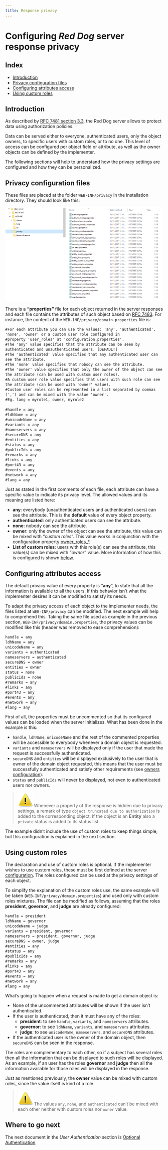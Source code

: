 ```yaml
---
title: Response privacy
---
```


# Configuring _Red Dog_ server response privacy

## Index

* [Introduction](#introduction)
* [Privacy configuration files](#privacy-configuration-files)
* [Configuring attributes access](#configuring-attributes-access)
* [Using custom roles](#using-custom-roles)

## Introduction

As described by [RFC 7481 section 3.3](https://tools.ietf.org/html/rfc7481#section-3.3), the Red Dog server allows to protect data using authorization policies.

Data can be served either to everyone, authenticated users, only the object owners, to specific users with custom roles, or to no one. This level of access can be configured per object field or attribute, as well as the owner objects can be defined by the implementer.

The following sections will help to understand how the privacy settings are configured and how they can be personalized.

## Privacy configuration files

These files are placed at the folder `WEB-INF/privacy` in the installation directory. They should look like this:

![PRIVACY CONFIGURATION PATH](img/privacy-configuration-path.png)

There is a **“properties”** file for each object returned in the server responses and each file contains the attributes of such object based on [RFC 7483](https://tools.ietf.org/html/rfc7483). For instance, the content of the `WEB-INF/privacy/domain.properties` file is:

```
#For each attribute you can use the values: 'any', 'authenticated', 'none', 'owner' or a custom user role configured in
#property 'user_roles' at 'configuration.properties'.
#The 'any' value specifies that the attribute can be seen by authenticated and unauthenticated users. [DEFAULT]
#The 'authenticated' value specifies that any authenticated user can see the attribute.
#The 'none' value specifies that nobody can see the attribute.
#The 'owner' value specifies that only the owner of the object can see the attribute (can be used with custom user roles).
#A custom user role value specifies that users with such role can see the attribute (can be used with 'owner' value).
#Custom user roles can be represented in a list separated by commas (',') and can be mixed with the value 'owner'.
#Eg. lang = myrole1, owner, myrole2

#handle = any
#ldhName = any
#unicodeName = any
#variants = any
#nameservers = any
#secureDNS = any
#entities = any
#status = any
#publicIds = any
#remarks = any
#links = any
#port43 = any
#events = any
#network = any
#lang = any
```

Just as stated in the first comments of each file, each attribute can have a specific value to indicate its privacy level. The allowed values and its meaning are listed here:
* **any**: everybody (unauthenticated users and authenticated users) can see the attribute. This is the **default** value of every object property.
* **authenticated**: only authenticated users can see the attribute.
* **none**: nobody can see the attribute.
* **owner**: only the owner of the object can see the attribute, this value can be mixed with “_custom roles_”. This value works in conjunction with the configuration property [owner_roles_*](behavior-configuration.html#owner_roles_*).
* **List of custom roles**: users with this role(s) can see the attribute, this value(s) can be mixed with “_owner_” value. More information of how this is configured is shown [below](#using-custom-roles).

## Configuring attributes access

The default privacy value of every property is “**any**”, to state that all the information is available to all the users. If this behavior isn’t what the implementer desires it can be modified to satisfy its needs.

To adapt the privacy access of each object to the implementer needs, the files listed at `WEB-INF/privacy` can be modified. The next example will help to comprehend this. Taking the same file used as example in the previous section, `WEB-INF/privacy/domain.properties`, the privacy values can be modified like this (header was removed to ease comprehension):

```
handle = any
ldhName = any
unicodeName = any
variants = authenticated
nameservers = authenticated
secureDNS = owner
entities = owner
status = none
publicIds = none
#remarks = any
#links = any
#port43 = any
#events = any
#network = any
#lang = any
```

First of all, the properties must be uncommented so that its configured values can be loaded when the server initializes. What has been done in the example is this:
* `handle`, `ldhName`, `unicodeName` and the rest of the commented properties will be accessible to everybody whenever a domain object is requested.
* `variants` and `nameservers` will be displayed only if the user that made the request is successfully authenticated.
* `secureDNS` and `entities` will be displayed exclusively to the user that is owner of the domain object requested, this means that the user must be successfully authenticated and satisfy other requirements (see [owners configuration](behavior-configuration.html#owner_roles_*)).
* `status` and `publicIds` will never be displayed, not even to authenticated users nor owners.

> ![Warning](img/warning.svg) Whenever a property of the response is hidden due to privacy settings, a remark of type `object truncated due to authorization` is added to the corresponding object. If the object is an **Entity** also a `private` status is added to its status list.

The example didn’t include the use of custom roles to keep things simple, but this configuration is explained in the next section.

## Using custom roles

The declaration and use of custom roles is optional. If the implementer wishes to use custom roles, these must be first defined at the server [configuration](behavior-configuration.html). The roles configured can be used at the privacy settings of each object.

To simplify the explanation of the custom roles use, the same example will be taken (`WEB-INF/privacy/domain.properties`) and used only with custom roles mixtures. The file can be modified as follows, assuming that the roles **president**, **governor**, and **judge** are already configured:

```
handle = president
ldhName = governor
unicodeName = judge
variants = president, governor
nameservers = president, governor, judge
secureDNS = owner, judge
#entities = any
#status = any
#publicIds = any
#remarks = any
#links = any
#port43 = any
#events = any
#network = any
#lang = any
```

What’s going to happen when a request is made to get a domain object is:
* None of the uncommented attributes will be shown if the user isn’t authenticated.
* If the user is authenticated, then it must have any of the roles:
  * **president**: to see `handle`, `variants`, and `nameservers` attributes.
  * **governor**: to see `ldhName`, `variants`, and `nameservers` attributes.
  * **judge**: to see `unicodeName`, `nameservers`, and `secureDNS` attributes.
* If the authenticated user is the owner of the domain object, then `secureDNS` can be seen in the response.

The roles are complementary to each other, so if a subject has several roles then all the information that can be displayed to such roles will be displayed. As an example, if an user has the roles **governor** and **judge** then all the information available for those roles will be displayed in the response.

Just as mentioned previously, the **owner** value can be mixed with custom roles, since the value itself is kind of a role.

> ![Warning](img/warning.svg) The values `any`, `none`, and `authenticated` can’t be mixed with each other neither with custom roles nor `owner` value.

## Where to go next

The next document in the _User Authentication_ section is [Optional Authentication](optional-authentication.html "Optional Authentication").

